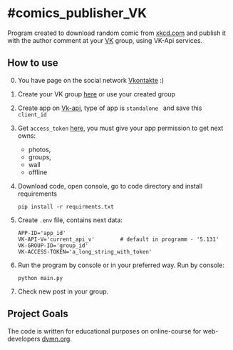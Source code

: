 # #comics_publisher_VK
 
Program created to download random comic from [xkcd.com](https://xkcd.com/) and publish it with the author
comment at your [VK](https://vk.com) group, using VK-Api services.

## How to use

0. You have page on the social network [Vkontakte](https://vk.com) :)

1. Create your VK group [here](https://vk.com/groups?w=groups_create) or use your created 
group

2. Create app on [Vk-api](https://dev.vk.com/), type of app is `standalone ` and save 
this `client_id`

3. Get `access_token` [here](https://dev.vk.com/api/access-token/implicit-flow-user), you
must give your app permission to get next owns:
   - photos, 
   - groups, 
   - wall
   - offline

4. Download code, open console, go to code directory and install requirements

    ```
   pip install -r requirments.txt
   ```

5. Create `.env` file, contains next data:
   
    ```
    APP-ID='app_id'
    VK-API-V='current_api_v'        # default in programm - '5.131'
    VK-GROUP-ID='group_id'
    VK-ACCESS-TOKEN='a_long_string_with_token'
    ```

6. Run the program by console or in your preferred way. Run by console:

    ```
   python main.py
   ```
   
7. Check new post in your group.

## Project Goals

The code is written for educational purposes on online-course for web-developers [dvmn.org](https://dvmn.org/).
